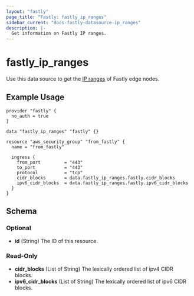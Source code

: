 ```yaml
---
layout: "fastly"
page_title: "Fastly: fastly_ip_ranges"
sidebar_current: "docs-fastly-datasource-ip_ranges"
description: |-
  Get information on Fastly IP ranges.
---
```


# fastly_ip_ranges

Use this data source to get the [IP ranges][1] of Fastly edge nodes.

## Example Usage

```hcl
provider "fastly" {
  no_auth = true
}

data "fastly_ip_ranges" "fastly" {}

resource "aws_security_group" "from_fastly" {
  name = "from_fastly"

  ingress {
    from_port         = "443"
    to_port           = "443"
    protocol          = "tcp"
    cidr_blocks       = data.fastly_ip_ranges.fastly.cidr_blocks
    ipv6_cidr_blocks  = data.fastly_ip_ranges.fastly.ipv6_cidr_blocks
  }
}
```

[1]: https://docs.fastly.com/guides/securing-communications/accessing-fastlys-ip-ranges
<!-- schema generated by tfplugindocs -->
## Schema

### Optional

- **id** (String) The ID of this resource.

### Read-Only

- **cidr_blocks** (List of String) The lexically ordered list of ipv4 CIDR blocks.
- **ipv6_cidr_blocks** (List of String) The lexically ordered list of ipv6 CIDR blocks.
